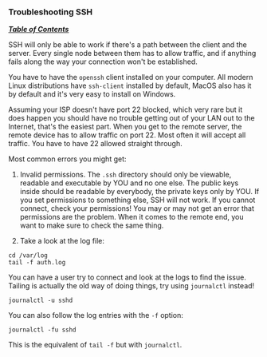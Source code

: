 ### Troubleshooting SSH

[***Table of Contents***](README.md)  

SSH will only be able to work if there's a path between the client and the 
server. Every single node between them has to allow traffic, and if anything 
fails along the way your connection won't be established.

You have to have the `openssh` client installed on your computer. All modern
Linux distributions have `ssh-client` installed by default, MacOS also has it
by default and it's very easy to install on Windows.

Assuming your ISP doesn't have port 22 blocked, which very rare but it does 
happen you should have no trouble getting out of your LAN out to the Internet,
that's the easiest part. When you get to the remote server, the remote device
has to allow traffic on port 22. Most often it will accept all traffic. You
have to have 22 allowed straight through.

Most common errors you might get:

1) Invalid permissions. The `.ssh` directory should only be viewable, readable
and executable by YOU and no one else. The public keys inside should be
readable by everybody, the private keys only by YOU. If you set permissions to
something else, SSH will not work. If you cannot connect, check your
permissions! You may or may not get an error that permissions are the problem. 
When it comes to the remote end, you want to make sure to check the same thing.

2) Take a look at the log file:

```
cd /var/log 
tail -f auth.log 
```

You can have a user try to connect and look at the logs to find the issue.
Tailing is actually the old way of doing things, try using `journalctl`
instead!
    
    journalctl -u sshd

You can also follow the log entries with the `-f` option:

    journalctl -fu sshd

This is the equivalent of `tail -f` but with `journalctl`.
